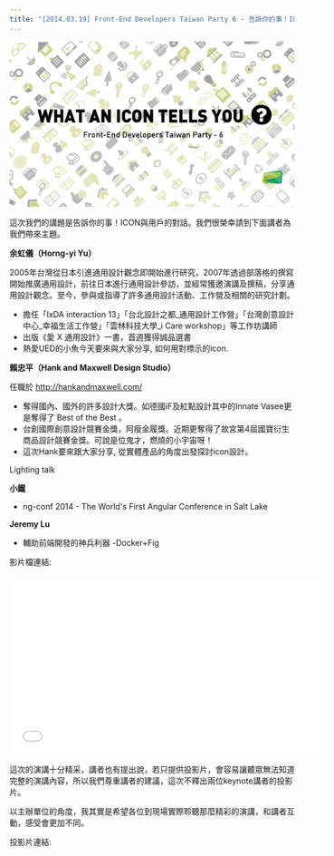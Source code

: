 ```yaml
---
title: "[2014.03.19] Front-End Developers Taiwan Party 6 - 告訴你的事！ICON與用戶的對話"
---
```


![告訴你的事！ICON與用戶的對話](/images/act-6.png)

這次我們的講題是告訴你的事！ICON與用戶的對話。我們很榮幸請到下面講者為我們帶來主題。

**余虹儀（Horng-yi Yu）**

2005年台灣從日本引進通用設計觀念即開始進行研究，2007年透過部落格的撰寫開始推廣通用設計，前往日本進行通用設計參訪，並經常獲邀演講及撰稿，分享通用設計觀念。至今，參與或指導了許多通用設計活動、工作營及相關的研究計劃。

* 擔任「IxDA interaction 13」「台北設計之都_通用設計工作營」「台灣創意設計中心_幸福生活工作營」「雲林科技大學_i Care workshop」等工作坊講師
* 出版《愛 X 通用設計》一書，首週獲得誠品選書
* 熱愛UED的小魚今天要來與大家分享, 如何用對標示的icon.

**賴忠平（Hank and Maxwell Design Studio）**

任職於 http://hankandmaxwell.com/

* 奪得國內、國外的許多設計大獎。如德國iF及紅點設計其中的Innate Vasee更是奪得了 Best of the Best 。
* 台創國際創意設計競賽金獎，阿瘦金履獎。近期更奪得了故宮第4屆國寶衍生商品設計競賽金獎。可說是位鬼才，燃燒的小宇宙呀！
* 這次Hank要來跟大家分享, 從實體產品的角度出發探討icon設計。

Lighting talk


**小鐵**

 * ng-conf 2014 - The World's First Angular Conference in Salt Lake

**Jeremy Lu**

  * 輔助前端開發的神兵利器 -Docker+Fig

影片檔連結:

<p>
<iframe width="560" height="315" src="//www.youtube.com/embed/E-1RlRaBGr4?list=PLmwIWrPep6nljBx4SMfWCVrIuGqlZgXiA" frameborder="0" allowfullscreen></iframe>
</p>

這次的演講十分精采，講者也有提出說，若只提供投影片，會容易讓聽眾無法知道完整的演講內容，所以我們尊重講者的建議，這次不釋出兩位keynote講者的投影片。

以主辦單位的角度，我其實是希望各位到現場實際聆聽那麼精彩的演講，和講者互動，感受會更加不同。

投影片連結:
<p>
<script async class="speakerdeck-embed" data-id="3454f610917501319fc1623dfa5ee5e7" data-ratio="1.33333333333333" src="//speakerdeck.com/assets/embed.js"></script>
</p>
<p>
<script async class="speakerdeck-embed" data-id="70916b60917401319fc1623dfa5ee5e7" data-ratio="1.33333333333333" src="//speakerdeck.com/assets/embed.js"></script>
</p>
